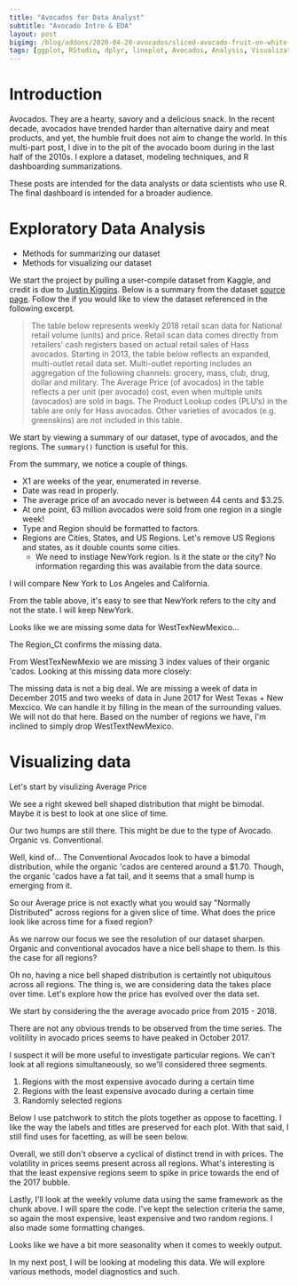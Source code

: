 ```yaml
---
title: "Avocados for Data Analyst"
subtitle: "Avocado Intro & EDA"
layout: post
bigimg: /blog/addons/2020-04-20-avocados/sliced-avocado-fruit-on-white-surface-3850662.jpg
tags: [ggplot, RStudio, dplyr, lineplot, Avocados, Analysis, Visualization]
---
```






# Introduction

Avocados. They are a hearty, savory and a delicious snack. In the recent decade, avocados have trended harder than alternative dairy and meat products, and yet, the humble fruit does not aim to change the world. In this multi-part post, I dive in to the pit of the avocado boom during in the last half of the 2010s. I explore a dataset, modeling techniques, and R dashboarding summarizations. 

These posts are intended for the data analysts or data scientists who use R. The final dashboard is intended for a broader audience.

# Exploratory Data Analysis

  * Methods for summarizing our dataset
  * Methods for visualizing our dataset





We start the project by pulling a user-compile dataset from Kaggle, and credit is due to [Justin Kiggins](https://www.kaggle.com/neuromusic). Below is a summary from the dataset [source page](https://www.kaggle.com/neuromusic). Follow the if you would like to view the dataset referenced in the following excerpt.

  > The table below represents weekly 2018 retail scan data for National retail volume (units) and price. Retail scan data comes directly from retailers’ cash registers based on actual retail sales of Hass avocados. Starting in 2013, the table below reflects an expanded, multi-outlet retail data set. Multi-outlet reporting includes an aggregation of the following channels: grocery, mass, club, drug, dollar and military. The Average Price (of avocados) in the table reflects a per unit (per avocado) cost, even when multiple units (avocados) are sold in bags. The Product Lookup codes (PLU’s) in the table are only for Hass avocados. Other varieties of avocados (e.g. greenskins) are not included in this table.
  
We start by viewing a summary of our dataset, type of avocados, and the regions. The `summary()` function is useful for this. 



From the summary, we notice a couple of things.
  
  * X1 are weeks of the year, enumerated in reverse. 
  * Date was read in properly. 
  * The average price of an avocado never is between 44 cents and $3.25.
  * At one point, 63 million avocados were sold from one region in a single week!
  * Type and Region should be formatted to factors. 
  * Regions are Cities, States, and US Regions. Let's remove US Regions and states, as it double counts some cities. 
    * We need to instiage NewYork region. Is it the state or the city? No information regarding this was available from the data source.

I will compare New York to Los Angeles and California. 



From the table above, it's easy to see that NewYork refers to the city and not the state. I will keep NewYork.



Looks like we are missing some data for WestTexNewMexico... 



The Region_Ct confirms the missing data.

From WestTexNewMexio we are missing 3 index values of their organic 'cados. Looking at this missing data more closely:



The missing data is not a big deal. We are missing a week of data in December 2015 and two weeks of data in June 2017 for West Texas + New Mexcico. We can handle it by filling in the mean of the surrounding values. We will not do that here. Based on the number of regions we have, I'm inclined to simply drop WestTextNewMexico.




# Visualizing data

Let's start by visulizing Average Price



We see a right skewed bell shaped distribution that might be bimodal. Maybe it is best to look at one slice of time. 



Our two humps are still there. This might be due to the type of Avocado. Organic vs. Conventional.



Well, kind of... The Conventional Avocados look to have a bimodal distribution, while the organic 'cados are centered around a $1.70. Though, the organic 'cados have a fat tail, and it seems that a small hump is emerging from it.

So our Average price is not exactly what you would say "Normally Distributed" across regions for a given slice of time. What does the price look like across time for a fixed region?



As we narrow our focus we see the resolution of our dataset sharpen. Organic and conventional avocados have a nice bell shape to them. Is this the case for all regions?



Oh no, having a nice bell shaped distribution is certaintly not ubiquitous across all regions. The thing is, we are considering data the takes place over time. Let's explore how the price has evolved over the data set.

We start by considering the the average avocado price from 2015 - 2018. 



There are not any obvious trends to be observed from the time series. The volitility in avocado prices seems to have peaked in October 2017.

I suspect it will be more useful to investigate particular regions. We can't look at all regions simultaneously, so we'll considered three segments. 

  1. Regions with the most expensive avocado during a certain time
  2. Regions with the least expensive avocado during a certain time
  3. Randomly selected regions

Below I use patchwork to stitch the plots together as oppose to facetting. I like the way the labels and titles are preserved for each plot. With that said, I still find uses for facetting, as will be seen below.



Overall, we still don't observe a cyclical of distinct trend in with prices. The volatility in prices seems present across all regions. What's interesting is that the least expensive regions seem to spike in price towards the end of the 2017 bubble. 

Lastly, I'll look at the weekly volume data using the same framework as the chunk above. I will spare the code. I've kept the selection criteria the same, so again the most expensive, least expensive and two random regions. I also made some formatting changes.



Looks like we have a bit more seasonality when it comes to weekly output.

In my next post, I will be looking at modeling this data. We will explore various methods, model diagnostics and such.


